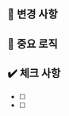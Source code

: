 ## :page_facing_up: 변경 사항

## :rotating_light: 중요 로직

## :heavy_check_mark: 체크 사항

- [ ] 
- [ ] 

<br>
